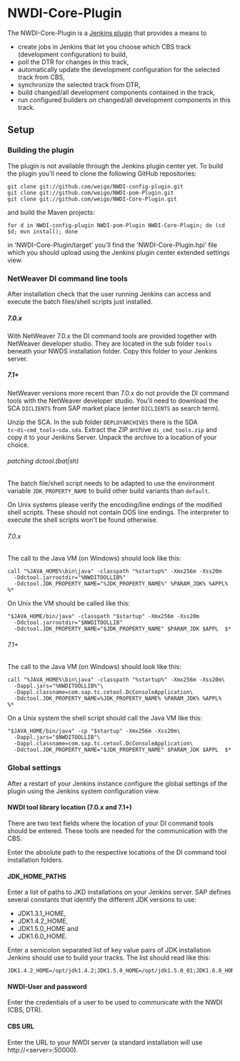 # NWDI-Core-Plugin

The NWDI-Core-Plugin is a [Jenkins plugin](http://jenkins-ci.org) that provides a means to

* create jobs in Jenkins that let you choose which CBS track (development configuration)
  to build,
* poll the DTR for changes in this track,
* automatically update the development configuration for the selected track from CBS,
* synchronize the selected track from DTR,
* build changed/all development components contained in the track,
* run configured builders on changed/all development components in this track.

## Setup

### Building the plugin

The plugin is not available through the Jenkins plugin center yet. To build the plugin you'll
need to clone the following GitHub repositories:

```
git clone git://github.com/weigo/NWDI-config-plugin.git
git clone git://github.com/weigo/NWDI-pom-Plugin.git
git clone git://github.com/weigo/NWDI-Core-Plugin.git
```

and build the Maven projects:

```
for d in NWDI-config-plugin NWDI-pom-Plugin NWDI-Core-Plugin; do (cd $d; mvn install); done
```

in 'NWDI-Core-Plugin/target' you'll find the 'NWDI-Core-Plugin.hpi' file which you should upload
using the Jenkins plugin center extended settings view.

### NetWeaver DI command line tools

After installation check that the user running Jenkins can access and execute the batch files/shell
scripts just installed.

##### 7.0.x

With NetWeaver 7.0.x the DI command tools are provided together with NetWeaver developer studio. They
are located in the sub folder `tools` beneath your NWDS installation folder. Copy this folder to your
Jenkins server.

##### 7.1+

NetWeaver versions more recent than 7.0.x do not provide the DI command tools with the NetWeaver developer
studio. You'll need to download the SCA `DICLIENTS` from SAP market place (enter `DICLIENTS` as search term).

Unzip the SCA. In the sub folder `DEPLOYARCHIVES` there is the SDA `tc~di~cmd_tools~sda.sda`. Extract the ZIP
archive `di_cmd_tools.zip` and copy it to your Jenkins Server. Unpack the archive to a location of your choice.

###### patching dctool.(bat|sh)

The batch file/shell script needs to be adapted to use the environment variable `JDK_PROPERTY_NAME` to build
other build variants than `default`.

On Unix systems please verify the encoding/line endings of the modified shell scripts. These should not contain
DOS line endings. The interpreter to execute the shell scripts won't be found otherwise.

###### 7.0.x

The call to the Java VM (on Windows) should look like this:

```
call "%JAVA_HOME%\bin\java" -classpath "%startup%" -Xmx256m -Xss20m
  -Ddctool.jarrootdir="%NWDITOOLLIB%"
  -Ddctool.JDK_PROPERTY_NAME="%JDK_PROPERTY_NAME%" %PARAM_JDK% %APPL%  %*
```

On Unix the VM should be called like this:

```
"$JAVA_HOME/bin/java" -classpath "$startup" -Xmx256m -Xss20m
  -Ddctool.jarrootdir="$NWDITOOLLIB"
  -Ddctool.JDK_PROPERTY_NAME="$JDK_PROPERTY_NAME" $PARAM_JDK $APPL  $*
```
  
###### 7.1+

The call to the Java VM (on Windows) should look like this:

```
call "%JAVA_HOME%\bin\java" -classpath "%startup%" -Xmx256m -Xss20m\
  -Dappl.jars="%NWDITOOLLIB%"\
  -Dappl.classname=com.sap.tc.cetool.DcConsoleApplication\
  -Ddctool.JDK_PROPERTY_NAME=%JDK_PROPERTY_NAME% %PARAM_JDK% %APPL%  %*
```

On a Unix system the shell script should call the Java VM like this:

```
"$JAVA_HOME/bin/java" -cp "$startup" -Xmx256m -Xss20m\
  -Dappl.jars="$NWDITOOLLIB"\
  -Dappl.classname=com.sap.tc.cetool.DcConsoleApplication\
  -Ddctool.JDK_PROPERTY_NAME="$JDK_PROPERTY_NAME" $PARAM_JDK $APPL  $*
```

### Global settings

After a restart of your Jenkins instance configure the global settings of the plugin using the
Jenkins system configuration view.

#### NWDI tool library location (7.0.x and 7.1+) 

There are two text fields where the location of your DI command tools should be entered. These tools
are needed for the communication with the CBS.

Enter the absolute path to the respective locations of the DI command tool installation folders.

#### JDK_HOME_PATHS

Enter a list of paths to JKD installations on your Jenkins server. SAP defines several constants that identify
the different JDK versions to use:

* JDK1.3.1_HOME,
* JDK1.4.2_HOME,
* JDK1.5.0_HOME and
* JDK1.6.0_HOME.

Enter a semicolon separated list of key value pairs of JDK installation Jenkins should use to build your tracks.
The list should read like this:

```
JDK1.4.2_HOME=/opt/jdk1.4.2;JDK1.5.0_HOME=/opt/jdk1.5.0_01;JDK1.6.0_HOME=/opt/jdk1.6.0_35
```

#### NWDI-User and password

Enter the credentials of a user to be used to communicate with the NWDI (CBS, DTR).

#### CBS URL

Enter the URL to your NWDI server (a standard installation will use http://\<server\>:50000).